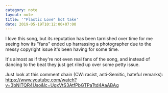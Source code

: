 ```yaml
---
category: note
layout: note
title: '"Plastic Love" hot take'
date: 2019-05-19T10:12:00+07:00
---
```


I love this song, but its reputation has been tarnished over time for me seeing how its "fans" ended up harrassing a photographer due to the messy copyright issue it's been having for some time.

It's almost as if they're not even real fans of the song, and instead of dancing to the beat they just get riled up over some petty issue.

Just look at this comment chain (CW: racist, anti-Semitic, hateful remarks): https://www.youtube.com/watch?v=3bNITQR4Uso&lc=UgxVtS3AtfPbGTPaTtd4AaABAg
